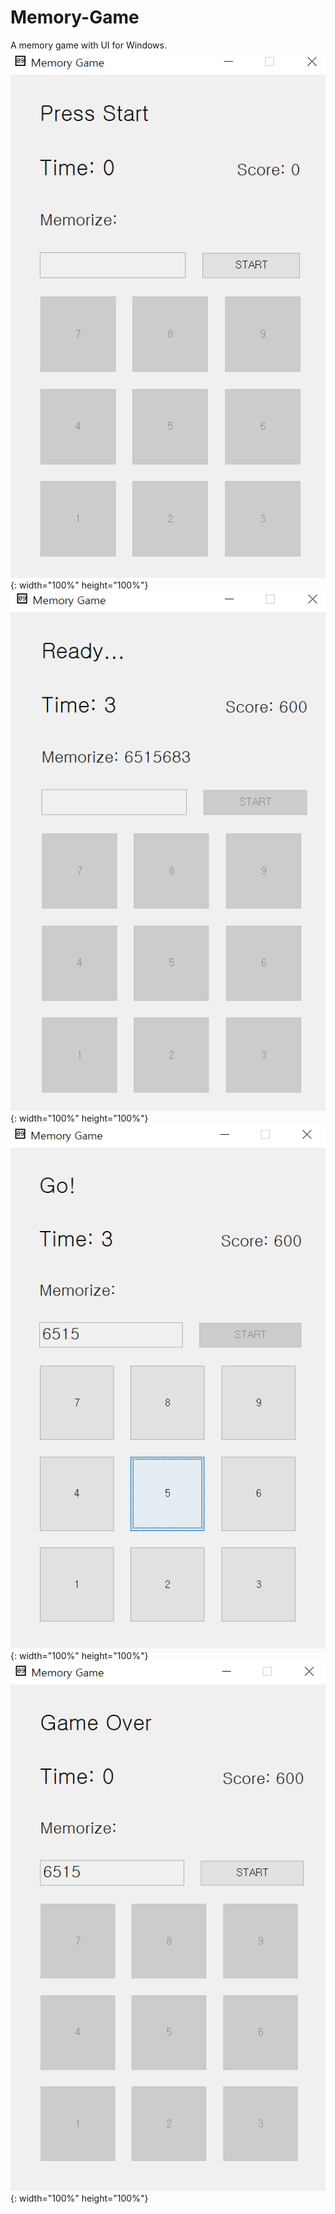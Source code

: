 # Memory-Game
A memory game with UI for Windows.
![screenshot1](./screenshots/1.PNG){: width="100%" height="100%"}
![screenshot2](./screenshots/2.PNG){: width="100%" height="100%"}
![screenshot3](./screenshots/3.PNG){: width="100%" height="100%"}
![screenshot4](./screenshots/4.PNG){: width="100%" height="100%"}
